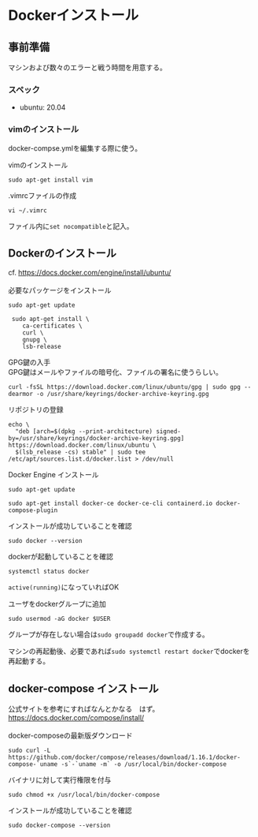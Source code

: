 # Dockerインストール

## 事前準備
マシンおよび数々のエラーと戦う時間を用意する。

### スペック
- ubuntu: 20.04

### vimのインストール
docker-compse.ymlを編集する際に使う。

vimのインストール
```
sudo apt-get install vim
```

.vimrcファイルの作成
```
vi ~/.vimrc
```
ファイル内に`set nocompatible`と記入。

## Dockerのインストール
cf. https://docs.docker.com/engine/install/ubuntu/  
<br>
必要なパッケージをインストール
```
sudo apt-get update
```
```
 sudo apt-get install \
    ca-certificates \
    curl \
    gnupg \
    lsb-release
```
GPG鍵の入手  
GPG鍵はメールやファイルの暗号化、ファイルの署名に使うらしい。
```
curl -fsSL https://download.docker.com/linux/ubuntu/gpg | sudo gpg --dearmor -o /usr/share/keyrings/docker-archive-keyring.gpg
```
リポジトリの登録
```
echo \
  "deb [arch=$(dpkg --print-architecture) signed-by=/usr/share/keyrings/docker-archive-keyring.gpg] https://download.docker.com/linux/ubuntu \
  $(lsb_release -cs) stable" | sudo tee /etc/apt/sources.list.d/docker.list > /dev/null
```
Docker Engine インストール
```
sudo apt-get update
```
```
sudo apt-get install docker-ce docker-ce-cli containerd.io docker-compose-plugin
```

インストールが成功していることを確認
```
sudo docker --version
```
dockerが起動していることを確認
```
systemctl status docker
```
`active(running)`になっていればOK

ユーザをdockerグループに追加
```
sudo usermod -aG docker $USER
```
グループが存在しない場合は`sudo groupadd docker`で作成する。

マシンの再起動後、必要であれば`sudo systemctl restart docker`でdockerを再起動する。

## docker-compose インストール
公式サイトを参考にすればなんとかなる　はず。https://docs.docker.com/compose/install/  
<br>
docker-composeの最新版ダウンロード
```
sudo curl -L https://github.com/docker/compose/releases/download/1.16.1/docker-compose-`uname -s`-`uname -m` -o /usr/local/bin/docker-compose
```
バイナリに対して実行権限を付与
```
sudo chmod +x /usr/local/bin/docker-compose
```
インストールが成功していることを確認
```
sudo docker-compose --version
```
